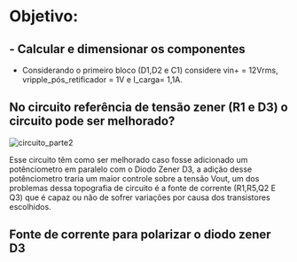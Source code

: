 # Objetivo:

## - Calcular e dimensionar os componentes

* Considerando o primeiro bloco (D1,D2 e C1) considere vin+ = 12Vrms, vripple_pós_retificador = 1V e I_carga= 1,1A.

## No circuito referência de tensão zener (R1 e D3) o circuito pode ser melhorado?

![circuito_parte2](https://i.imgur.com/myf3Ge9.png)

Esse circuito têm como ser melhorado caso fosse adicionado um potênciometro em paralelo com o Diodo Zener D3, a adição desse potênciometro traria um maior controle sobre a tensão Vout, um dos problemas dessa topografia de circuito é a fonte de corrente (R1,R5,Q2 E Q3) que é capaz ou não de sofrer variações por causa dos transistores escolhidos.

## Fonte de corrente para polarizar o diodo zener D3






